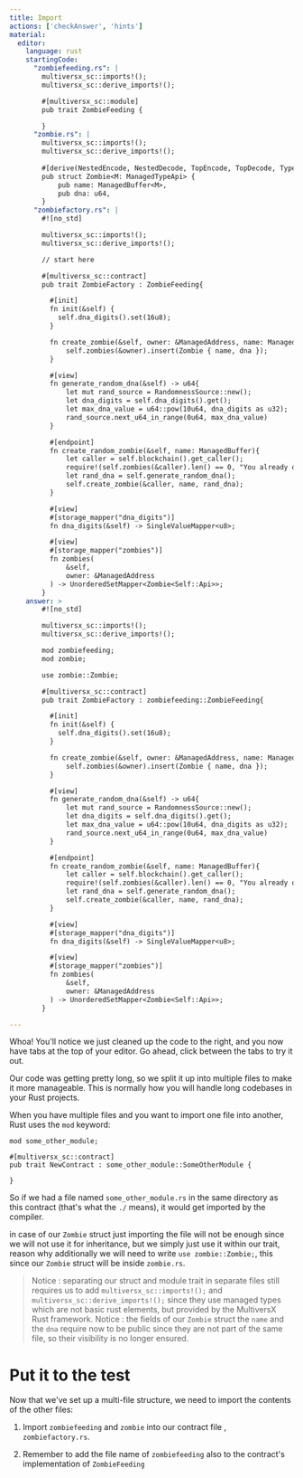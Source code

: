 ```yaml
---
title: Import
actions: ['checkAnswer', 'hints']
material:
  editor:
    language: rust
    startingCode:
      "zombiefeeding.rs": |
        multiversx_sc::imports!();
        multiversx_sc::derive_imports!();

        #[multiversx_sc::module]
        pub trait ZombieFeeding {

        }
      "zombie.rs": |
        multiversx_sc::imports!();
        multiversx_sc::derive_imports!();
        
        #[derive(NestedEncode, NestedDecode, TopEncode, TopDecode, TypeAbi)]
        pub struct Zombie<M: ManagedTypeApi> {
            pub name: ManagedBuffer<M>,
            pub dna: u64,
        }
      "zombiefactory.rs": |
        #![no_std]

        multiversx_sc::imports!();
        multiversx_sc::derive_imports!();

        // start here

        #[multiversx_sc::contract]
        pub trait ZombieFactory : ZombieFeeding{

          #[init]
          fn init(&self) {
            self.dna_digits().set(16u8);
          }

          fn create_zombie(&self, owner: &ManagedAddress, name: ManagedBuffer, dna: u64) {
              self.zombies(&owner).insert(Zombie { name, dna });
          }

          #[view]
          fn generate_random_dna(&self) -> u64{
              let mut rand_source = RandomnessSource::new();
              let dna_digits = self.dna_digits().get();
              let max_dna_value = u64::pow(10u64, dna_digits as u32);
              rand_source.next_u64_in_range(0u64, max_dna_value)
          }

          #[endpoint]
          fn create_random_zombie(&self, name: ManagedBuffer){
              let caller = self.blockchain().get_caller();
              require!(self.zombies(&caller).len() == 0, "You already own a zombie");
              let rand_dna = self.generate_random_dna();
              self.create_zombie(&caller, name, rand_dna);
          }

          #[view]
          #[storage_mapper("dna_digits")]
          fn dna_digits(&self) -> SingleValueMapper<u8>;

          #[view]
          #[storage_mapper("zombies")]
          fn zombies(
              &self,
              owner: &ManagedAddress
          ) -> UnorderedSetMapper<Zombie<Self::Api>>;
        }
    answer: >
        #![no_std]

        multiversx_sc::imports!();
        multiversx_sc::derive_imports!();

        mod zombiefeeding;
        mod zombie;

        use zombie::Zombie;

        #[multiversx_sc::contract]
        pub trait ZombieFactory : zombiefeeding::ZombieFeeding{

          #[init]
          fn init(&self) {
            self.dna_digits().set(16u8);
          }

          fn create_zombie(&self, owner: &ManagedAddress, name: ManagedBuffer, dna: u64) {
              self.zombies(&owner).insert(Zombie { name, dna });
          }

          #[view]
          fn generate_random_dna(&self) -> u64{
              let mut rand_source = RandomnessSource::new();
              let dna_digits = self.dna_digits().get();
              let max_dna_value = u64::pow(10u64, dna_digits as u32);
              rand_source.next_u64_in_range(0u64, max_dna_value)
          }

          #[endpoint]
          fn create_random_zombie(&self, name: ManagedBuffer){
              let caller = self.blockchain().get_caller();
              require!(self.zombies(&caller).len() == 0, "You already own a zombie");
              let rand_dna = self.generate_random_dna();
              self.create_zombie(&caller, name, rand_dna);
          }

          #[view]
          #[storage_mapper("dna_digits")]
          fn dna_digits(&self) -> SingleValueMapper<u8>;

          #[view]
          #[storage_mapper("zombies")]
          fn zombies(
              &self,
              owner: &ManagedAddress
          ) -> UnorderedSetMapper<Zombie<Self::Api>>;
        }

---
```


Whoa! You'll notice we just cleaned up the code to the right, and you now have tabs at the top of your editor. Go ahead, click between the tabs to try it out.

Our code was getting pretty long, so we split it up into multiple files to make it more manageable. This is normally how you will handle long codebases in your Rust projects.

When you have multiple files and you want to import one file into another, Rust uses the `mod` keyword:

```
mod some_other_module;

#[multiversx_sc::contract]
pub trait NewContract : some_other_module::SomeOtherModule {

}
```

So if we had a file named `some_other_module.rs` in the same directory as this contract (that's what the `./` means), it would get imported by the compiler.

in case of our `Zombie` struct just importing the file will not be enough since we will not use it for inheritance, but we simply just use it within our trait, reason why additionally we will need to write `use zombie::Zombie;`, this since our `Zombie` struct will be inside `zombie.rs`.


> Notice : separating our struct and module trait in separate files still requires us to add `multiversx_sc::imports!();` and `multiversx_sc::derive_imports!();` since they use managed types which are not basic rust elements, but provided by the MultiversX Rust framework.
> Notice : the fields of our `Zombie` struct the `name` and the `dna` require now to be public since they are not part of the same file, so their visibility is no longer ensured.


# Put it to the test

Now that we've set up a multi-file structure, we need to import the contents of the other files:

1. Import `zombiefeeding` and `zombie` into our contract file , `zombiefactory.rs`. 

2. Remember to add the file name of `zombiefeeding` also to the contract's implementation of `ZombieFeeding` 
